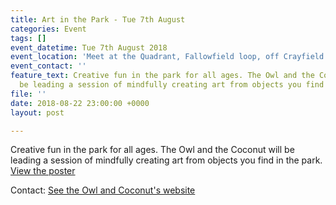 ```yaml
---
title: Art in the Park - Tue 7th August
categories: Event
tags: []
event_datetime: Tue 7th August 2018
event_location: 'Meet at the Quadrant, Fallowfield loop, off Crayfield Road '
event_contact: ''
feature_text: Creative fun in the park for all ages. The Owl and the Coconut will
  be leading a session of mindfully creating art from objects you find in the park.
file: ''
date: 2018-08-22 23:00:00 +0000
layout: post

---
```

Creative fun in the park for all ages. The Owl and the Coconut will be leading a session of mindfully creating art from objects you find in the park. [View the poster](http://highfieldcountrypark.org.uk/hfcp-new-website/news-and-events.html#art-park-2018)

Contact: [See the Owl and Coconut's website](https://theowlandthecoconut.com/contact/)
